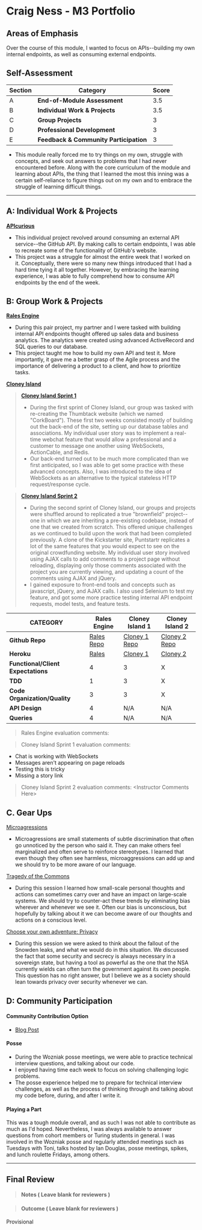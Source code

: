 # Craig Ness - M3 Portfolio

## Areas of Emphasis

Over the course of this module, I wanted to focus on APIs--building my own internal endpoints, as well as consuming external endpoints.

## Self-Assessment

| Section | Category | Score |
| --- | ----- | --- |
| A | **End-of-Module Assessment** | 3.5 |
| B | **Individual Work & Projects** | 3.5 |
| C | **Group Projects** | 3 |
| D | **Professional Development** | 3 |
| E | **Feedback & Community Participation** | 3 |

* This module really forced me to try things on my own, struggle with concepts, and seek out answers to problems that I had never encountered before. Along with the core curriculum of the module and learning about APIs, the thing that I learned the most this inning was a certain self-reliance to figure things out on my own and to embrace the struggle of learning difficult things.

-----------------------

## A: Individual Work & Projects

**[APIcurious](http://backend.turing.io/module3/projects/apicurious)**
* This individual project revolved around consuming an external API service--the GitHub API. By making calls to certain endpoints, I was able to recreate some of the functionality of GitHub's website.
* This project was a struggle for almost the entire week that I worked on it. Conceptually, there were so many new things introduced that I had a hard time tying it all together. However, by embracing the learning experience, I was able to fully comprehend how to consume API endpoints by the end of the week.


## B: Group Work & Projects

**[Rales Engine](http://backend.turing.io/module3/projects/rails_engine)**
* During this pair project, my partner and I were tasked with building internal API endpoints thought offered up sales data and business analytics. The analytics were created using advanced ActiveRecord and SQL queries to our database.
* This project taught me how to build my own API and test it. More importantly, it gave me a better grasp of the Agile process and the importance of delivering a product to a client, and how to prioritize tasks.

**[Cloney Island](http://backend.turing.io/module3/projects/cloney_island/cloney_island)**
> **[Cloney Island Sprint 1](http://backend.turing.io/module3/projects/cloney_island/prompts/thumbtack)**
>* During the first sprint of Cloney Island, our group was tasked with re-creating the Thumbtack website (which we named "CorkBoard"). These first two weeks consisted mostly of building out the back-end of the site, setting up our database tables and associations. My individual user story was to implement a real-time webchat feature that would allow a professional and a customer to message one another using WebSockets, ActionCable, and Redis.
>* Our back-end turned out to be much more complicated than we first anticipated, so I was able to get some practice with these advanced concepts. Also, I was introduced to the idea of WebSockets as an alternative to the typical stateless HTTP request/response cycle.

> **[Cloney Island Sprint 2](http://backend.turing.io/module3/projects/cloney_island/prompts/kickstarter)**
>* During the second sprint of Cloney Island, our groups and projects were shuffled around to replicated a true "brownfield" project--one in which we are inheriting a pre-existing codebase, instead of one that we created from scratch. This offered unique challenges as we continued to build upon the work that had been completed previously. A clone of the Kickstarter site, Puntstartr replicates a lot of the same features that you would expect to see on the original crowdfunding website. My individual user story involved using AJAX calls to add comments to a project page without reloading, displaying only those comments associated with the project you are currently viewing, and updating a count of the comments using AJAX and jQuery.
>* I gained exposure to front-end tools and concepts such as javascript, jQuery, and AJAX calls. I also used Selenium to test my feature, and got some more practice testing internal API endpoint requests, model tests, and feature tests.

| CATEGORY | Rales Engine | Cloney Island 1 | Cloney Island 2 |
| --- | --- | --- | --- |
| **Github Repo** | [Rales Repo](https://github.com/NessEFC/rails_engine) | [Cloney 1 Repo](https://github.com/NicholasJacques/corkboard) | [Cloney 2 Repo](https://github.com/jwpincus/punstartr) |
| **Heroku** | [Rales](https://) | [Cloney 1](http://corkboarded.herokuapp.com/) | [Cloney 2](https://puntstartr.herokuapp.com/) |
| **Functional/Client Expectations** | 4 | 3 | X |
| **TDD** | 1 | 3 | X |
| **Code Organization/Quality** | 3 | 3 | X |
| **API Design** | 4 | N/A | N/A |
| **Queries** | 4 | N/A | N/A |

> Rales Engine evaluation comments:

> Cloney Island Sprint 1 evaluation comments:
* Chat is working with WebSockets
* Messages aren't appearing on page reloads
* Testing this is tricky
* Missing a story link

> Cloney Island Sprint 2 evaluation comments:
\<Instructor Comments Here>

## C. **Gear Ups**

[Microagressions](https://github.com/turingschool/gear-up/blob/master/microaggressions_original.markdown)

* Microagressions are small statements of subtle discrimination that often go unnoticed by the person who said it. They can make others feel marginalized and often serve to reinforce stereotypes. I learned that even though they often see harmless, microaggressions can add up and we should try to be more aware of our language.

[Tragedy of the Commons](https://github.com/turingschool/gear-up/blob/master/tragedy_of_the_commons.markdown)

* During this session I learned how small-scale personal thoughts and actions can sometimes carry over and have an impact on large-scale systems. We should try to counter-act these trends by eliminating bias wherever and whenever we see it. Often our bias is unconscious, but hopefully by talking about it we can become aware of our thoughts and actions on a conscious level.

[Choose your own adventure: Privacy](https://gist.github.com/blackknight75/c7ef4e8ef1a197d50593bce078fc9d7f)

* During this session we were asked to think about the fallout of the Snowden leaks, and what we would do in this situation. We discussed the fact that some security and secrecy is always necessary in a sovereign state, but having a tool as powerful as the one that the NSA currently wields can often turn the government against its own people. This question has no right answer, but I believe we as a society should lean towards privacy over security whenever we can.


## D: Community Participation

#### **Community Contribution Option**
* [Blog Post](https://gist.github.com/NessEFC/59310407e0f0cfaa94e862a560c1ee9a)

#### **Posse**
* During the Wozniak posse meetings, we were able to practice technical interview questions, and talking about our code.
* I enjoyed having time each week to focus on solving challenging logic problems.
* The posse experience helped me to prepare for technical interview challenges, as well as the process of thinking through and talking about my code before, during, and after I write it.

#### **Playing a Part**

This was a tough module overall, and as such I was not able to contribute as much as I'd hoped. Nevertheless, I was always available to answer questions from cohort members or Turing students in general. I was involved in the Wozniak posse and regularly attended meetings such as Tuesdays with Toni, talks hosted by Ian Douglas, posse meetings, spikes, and lunch roulette Fridays, among others.

------------------

## Final Review

> #### Notes ( Leave blank for reviewers )

> #### Outcome ( Leave blank for reviewers )
Provisional
